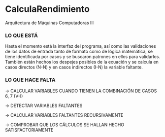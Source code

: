 ﻿# CalculaRendimiento
Arquitectura de Máquinas Computadoras III

<H3>LO QUE ESTÁ</H3>
Hasta el momento está la interfaz del programa, así como las validaciones de los datos de entrada tanto de formato como de lógica matemática, se tiene identificada por casos y se buscaron patrones en ellos para validarlos. También están hechos los despejes posibles de la ecuación y se calcula en casos directos (N-N) y en casos indirectos (I-N) la variable faltante.

<H3>LO QUE HACE FALTA</H3>
 -> CALCULAR VARIABLES CUANDO TIENEN LA COMBINACIÓN DE CASOS 6, 7 (V-I)
 
 -> DETECTAR VARIABLES FALTANTES
 
 -> CALCULAR VARIABLES FALTANTES RECURSIVAMENTE
 
 -> COMPROBAR QUE LOS CÁLCULOS SE HALLAN HECHO SATISFACTORIAMENTE
 
